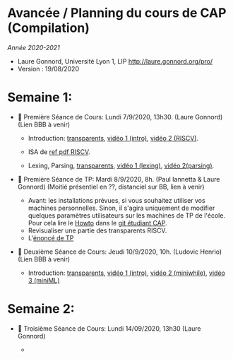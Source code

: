 # Avancée / Planning du cours de CAP (Compilation)
_Année 2020-2021_

* Laure Gonnord, Université Lyon 1, LIP http://laure.gonnord.org/pro/
* Version : 19/08/2020


# Semaine 1: 

- :book: Première Séance de Cours: Lundi 7/9/2020, 13h30. (Laure Gonnord) (Lien BBB à venir)

	* Introduction: [transparents](https://compil-lyon.gitlabpages.inria.fr/cap-20/capmif_cours01_intro_et_archi.pdf), [vidéo 1 (intro)](https://www.youtube.com/watch?v=zGifE8MfPWA), [vidéo 2 (RISCV)](https://www.youtube.com/watch?v=UlUTSsOA9Qc).
	
	* ISA de [ref pdf RISCV](https://compil-lyon.gitlabpages.inria.fr/cap-20/RISCV-ISA-2020.pdf).

	* Lexing, Parsing, [transparents](https://compil-lyon.gitlabpages.inria.fr/cap-20/capmif_cours02_lexing_parsing.pdf), [vidéo 1 (lexing)](https://www.youtube.com/watch?v=UlUTSsOA9Qc), [vidéo 2(parsing)](https://www.youtube.com/watch?v=y9MrfDzrAmA).


- :hammer: Première Séance de TP: Mardi 8/9/2020, 8h. (Paul Iannetta & Laure Gonnord) (Moitié présentiel en ??, distanciel sur BB, lien à venir)

	* Avant: les installations prévues, si vous souhaitez utiliser vos machines personnelles. Sinon, il s'agira uniquement de modifier quelques paramètres utilisateurs sur les machines de TP de l'école. Pour cela lire le [Howto](https://github.com/lauregonnord/cap-labs20/blob/master/INSTALL.md) dans le [git étudiant CAP](https://github.com/lauregonnord/cap-labs20).
	* Revisualiser une partie des transparents RISCV.
	* L'[énoncé de TP](https://compil-lyon.gitlabpages.inria.fr/cap-20/cap_tp1.pdf)

	
- :book: Deuxième Séance de Cours: Jeudi 10/9/2020, 10h. (Ludovic Henrio) (Lien BBB à venir)

	* Introduction: [transparents](https://compil-lyon.gitlabpages.inria.fr/cap-20/cap_cours03b_semantics.pdf), [vidéo 1 (intro)](https://youtu.be/VGUgKBzjlIQ), [vidéo 2 (miniwhile)](https://youtu.be/TE8O9T4zjyE), [vidéo 3 (miniML)](https://youtu.be/-5VAGgg2Jos)


# Semaine 2: 

- :book: Troisième Séance de Cours: Lundi 14/09/2020, 13h30 (Laure Gonnord)

  * 

